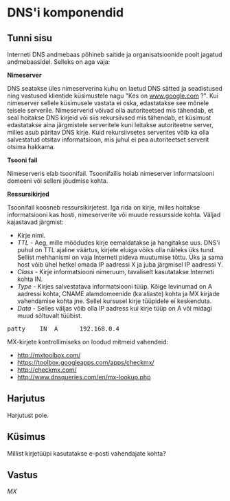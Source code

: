 # DNS'i komponendid

## Tunni sisu

Interneti DNS andmebaas põhineb saitide ja organisatsioonide poolt jagatud andmebaasidel. Selleks on aga vaja:

<b>Nimeserver</b>

DNS seatakse üles nimeserverina kuhu on laetud DNS sätted ja seadistused ning vastused klientide küsimustele nagu "Kes on www.google.com ?". Kui nimeserver sellele küsimusele vastata ei oska, edastatakse see mõnele teisele serverile. Nimeserverid võivad olla autoriteetsed mis tähendab, et seal hoitakse DNS kirjeid või siis rekursiivsed mis tähendab, et küsimust edastatakse aina järgmistele serveritele kuni leitakse autoriteetne server, milles asub päritav DNS kirje. Kuid rekursiivsetes serverites võib ka olla salvestatud otsitav informatsioon, mis juhul ei pea autoriteetset serverit otsima hakkama.

<b>Tsooni fail</b>

Nimeserveris elab tsoonifail. Tsoonifailis hoiab nimeserver informatsiooni domeeni või selleni jõudmise kohta.

<b>Ressursikirjed</b>

Tsoonifail koosneb ressursikirjetest. Iga rida on kirje, milles hoitakse informatsiooni kas hosti, nimeserverite või muude ressursside kohta. Väljad kajastavad järgmist:

<ul>
<li>Kirje nimi.</li>
<li><i>TTL</i> - Aeg, mille möödudes kirje eemaldatakse ja hangitakse uus. DNS'i puhul on TTL ajaline väärtus, kirjete eluiga võiks olla näiteks üks tund. Sellist mehhanismi on vaja Interneti pideva muutumise tõttu. Üks ja sama host võib ühel hetkel omada IP aadressi X ja juba järgmisel IP aadressi Y.</li>
<li><i>Class</i> - Kirje informatsiooni nimeruum, tavaliselt kasutatakse Interneti kohta IN.</li>
<li><i>Type</i> - Kirjes salvestatava informatsiooni tüüp. Kõige levinumad on A aadressi kohta, CNAME alamdomeenide (ka aliaste) kohta ja MX kirjade vahendamise kohta jne. Sellel kursusel kirje tüüpidele ei keskenduta.</li>
<li><i>Data</i> - Selles väljas võib olla IP aadress kui kirje tüüp on A või midagi muud sõltuvalt tüübist.</li>
</ul>

<pre>
patty    IN  A      192.168.0.4 
</pre>
 
MX-kirjete kontrollimiseks on loodud mitmeid vahendeid:
* http://mxtoolbox.com/
* https://toolbox.googleapps.com/apps/checkmx/
* http://checkmx.com/
* http://www.dnsqueries.com/en/mx-lookup.php

## Harjutus

Harjutust pole.

## Küsimus

Millist kirjetüüpi kasutatakse e-posti vahendajate kohta?

## Vastus

*MX*
